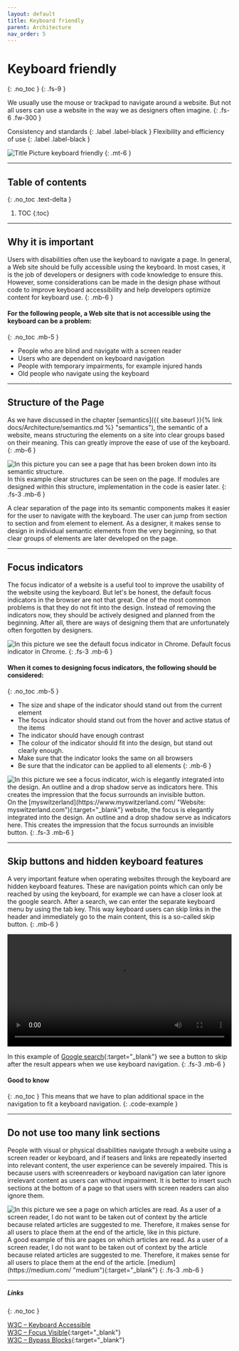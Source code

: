 ```yaml
---
layout: default
title: Keyboard friendly
parent: Architecture
nav_order: 5
---
```


# Keyboard friendly
{: .no_toc }
{: .fs-9 }

We usually use the mouse or trackpad to navigate around a website. But not all users can use a website in the way we as designers often imagine.
{: .fs-6 .fw-300 }

Consistency and standards
{: .label .label-black }
Flexibility and efficiency of use
{: .label .label-black }

<img src="{{ '/assets/images/hero/keyboard.png' | prepend: site.baseurl }}" alt="Title Picture keyboard friendly" title="Title keyboard friendly"/>
{: .mt-6 }

---

## Table of contents
{: .no_toc .text-delta }

1. TOC
{:toc}

---

## Why it is important

Users with disabilities often use the keyboard to navigate a page. In general, a Web site should be fully accessible using the keyboard. In most cases, it is the job of developers or designers with code knowledge to ensure this. However, some considerations can be made in the design phase without code to improve keyboard accessibility and help developers optimize content for keyboard use.
{: .mb-6 }

#### For the following people, a Web site that is not accessible using the keyboard can be a problem:
{: .no_toc .mb-5 }

- People who are blind and navigate with a screen reader
- Users who are dependent on keyboard navigation
- People with temporary impairments, for example injured hands
- Old people who navigate using the keyboard

---

## Structure of the Page

As we have discussed in the chapter [semantics]({{ site.baseurl }}{% link docs/Architecture/semantics.md %} "semantics"), the semantic of a website, means structuring the elements on a site into clear groups based on their meaning. This can greatly improve the ease of use of the keyboard.
{: .mb-6 }

<img src="{{ '/assets/images/semantics/semantic_structure.png' | prepend: site.baseurl }}" alt="In this picture you can see a page that has been broken down into its semantic structure."/>
In this example clear structures can be seen on the page. If modules are designed within this structure, implementation in the code is easier later.
{: .fs-3 .mb-6 }

A clear separation of the page into its semantic components makes it easier for the user to navigate with the keyboard. The user can jump from section to section and from element to element. As a designer, it makes sense to design in individual semantic elements from the very beginning, so that clear groups of elements are later developed on the page.

---

## Focus indicators

The focus indicator of a website is a useful tool to improve the usability of the website using the keyboard. But let's be honest, the default focus indicators in the browser are not that great. One of the most common problems is that they do not fit into the design. Instead of removing the indicators now, they should be actively designed and planned from the beginning. After all, there are ways of designing them that are unfortunately often forgotten by designers.

<img src="{{ '/assets/images/keyboard/focus_default.png' | prepend: site.baseurl }}" alt="In this picture we see the default focus indicator in Chrome."/>
Default focus indicator in Chrome.
{: .fs-3 .mb-6 }

#### When it comes to designing focus indicators, the following should be considered:
{: .no_toc .mb-5 }

- The size and shape of the indicator should stand out from the current element
- The focus indicator should stand out from the hover and active status of the items
- The indicator should have enough contrast
- The colour of the indicator should fit into the design, but stand out clearly enough.
- Make sure that the indicator looks the same on all browsers
- Be sure that the indicator can be applied to all elements
{: .mb-6 }


<img src="{{ '/assets/images/keyboard/focus_my_switzerland.png' | prepend: site.baseurl }}" alt="In this picture we see a focus indicator, wich is elegantly integrated into the design. An outline and a drop shadow serve as indicators here. This creates the impression that the focus surrounds an invisible button."/>
On the [myswitzerland](https://www.myswitzerland.com/ "Website: myswitzerland.com"){:target="_blank"} website, the focus is elegantly integrated into the design. An outline and a drop shadow serve as indicators here. This creates the impression that the focus surrounds an invisible button.
{: .fs-3 .mb-6 }

---

## Skip buttons and hidden keyboard features
A very important feature when operating websites through the keyboard are hidden keyboard features. These are navigation points which can only be reached by using the keyboard, for example we can have a closer look at the google search. After a search, we can enter the separate keyboard menu by using the tab key. This way keyboard users can skip links in the header and immediately go to the main content, this is a so-called skip button.
{: .mb-6 }

<video width="100%" height="auto" controls>
    <source src="{{ '/assets/videos/skip.mp4' | prepend: site.baseurl }}">
</video>

In this example of [Google search](https://google.com/ "Google search"){:target="_blank"} we see a button to skip after the result appears when we use keyboard navigation.
{: .fs-3 .mb-6 }


#### Good to know
{: .no_toc }
This means that we have to plan additional space in the navigation to fit a keyboard navigation.
{: .code-example }

---

## Do not use too many link sections

People with visual or physical disabilities navigate through a website using a screen reader or keyboard, and if teasers and links are repeatedly inserted into relevant content, the user experience can be severely impaired. This is because users with screenreaders or keyboard navigation can later ignore irrelevant content as users can without impairment. It is better to insert such sections at the bottom of a page so that users with screen readers can also ignore them.

<img src="{{ '/assets/images/architecture/medium_architecture.png' | prepend: site.baseurl }}" alt="In this picture we see a  page on which articles are read. As a user of a screen reader, I do not want to be taken out of context by the article because related articles are suggested to me. Therefore, it makes sense for all users to place them at the end of the article, like in this picture."/>
A good example of this are pages on which articles are read. As a user of a screen reader, I do not want to be taken out of context by the article because related articles are suggested to me. Therefore, it makes sense for all users to place them at the end of the article. [medium](https://medium.com/ "medium"){:target="_blank"}
{: .fs-3 .mb-6 }

---

##### Links
{: .no_toc }

[W3C – Keyboard Accessible](https://www.w3.org/WAI/WCAG21/quickref/?versions=2.0#keyboard-accessible "W3C – Keyboard Accessible") <br>
[W3C – Focus Visible](https://www.w3.org/WAI/WCAG21/Understanding/focus-visible "W3C – Focus Visible"){:target="_blank"} <br>
[W3C – Bypass Blocks](https://www.w3.org/WAI/WCAG21/Understanding/bypass-blocks "W3C – Bypass Blocks"){:target="_blank"} <br>

